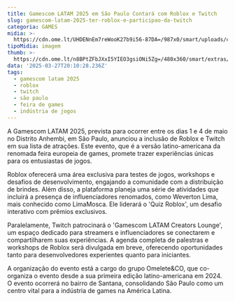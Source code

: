```yaml
---
title: Gamescom LATAM 2025 em São Paulo Contará com Roblox e Twitch
slug: gamescom-latam-2025-ter-roblox-e-participao-da-twitch
categoria: GAMES
midia: >-
  https://cdn.ome.lt/UHDENnEm7reWooK27b9i56-87DA=/987x0/smart/uploads/conteudo/fotos/02_WjCKPTw.jpg
tipoMidia: imagem
thumb: >-
  https://cdn.ome.lt/n8BPtZFbJXxI5YIEO3gsiONi5Zg=/480x360/smart/extras/conteudos/01_FApNLk8.jpg
data: '2025-03-27T20:10:28.236Z'
tags:
  - gamescom latam 2025
  - roblox
  - twitch
  - são paulo
  - feira de games
  - indústria de jogos
---
```


A Gamescom LATAM 2025, prevista para ocorrer entre os dias 1 e 4 de maio no Distrito Anhembi, em São Paulo, anunciou a inclusão de Roblox e Twitch em sua lista de atrações. Este evento, que é a versão latino-americana da renomada feira europeia de games, promete trazer experiências únicas para os entusiastas de jogos.

Roblox oferecerá uma área exclusiva para testes de jogos, workshops e desafios de desenvolvimento, engajando a comunidade com a distribuição de brindes. Além disso, a plataforma planeja uma série de atividades que incluirá a presença de influenciadores renomados, como Weverton Lima, mais conhecido como LimaMosca. Ele liderará o 'Quiz Roblox', um desafio interativo com prêmios exclusivos.

Paralelamente, Twitch patrocinará o 'Gamescom LATAM Creators Lounge', um espaço dedicado para streamers e influenciadores se conectarem e compartilharem suas experiências. A agenda completa de palestras e workshops de Roblox será divulgada em breve, oferecendo oportunidades tanto para desenvolvedores experientes quanto para iniciantes.

A organização do evento está a cargo do grupo Omelete&CO, que co-organiza o evento desde a sua primeira edição latino-americana em 2024. O evento ocorrerá no bairro de Santana, consolidando São Paulo como um centro vital para a indústria de games na América Latina.
